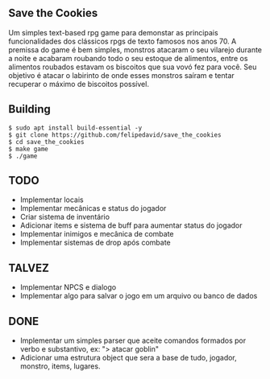 Save the Cookies
----
Um simples text-based rpg game para demonstar as principais funcionalidades dos clássicos rpgs
de texto famosos nos anos 70.
A premissa do game é bem simples, monstros atacaram o seu vilarejo durante a
noite e acabaram roubando todo o seu estoque de alimentos, entre os alimentos 
roubados estavam os biscoitos que sua vovó fez para você. Seu objetivo é atacar
o labirinto de onde esses monstros saíram e tentar recuperar o máximo de 
biscoitos possível.

Building
----
    $ sudo apt install build-essential -y
    $ git clone https://github.com/felipedavid/save_the_cookies
    $ cd save_the_cookies
    $ make game
    $ ./game

TODO
----
* Implementar locais
* Implementar mecânicas e status do jogador
* Criar sistema de inventário
* Adicionar items e sistema de buff para aumentar status do jogador
* Implementar inimigos e mecânica de combate
* Implementar sistemas de drop após combate

TALVEZ
----
* Implementar NPCS e dialogo
* Implementar algo para salvar o jogo em um arquivo ou banco de dados

DONE
----
* Implementar um simples parser que aceite comandos formados por verbo e 
substantivo, ex: "> atacar goblin"
* Adicionar uma estrutura object que sera a base de tudo, jogador, monstro,
items, lugares.
